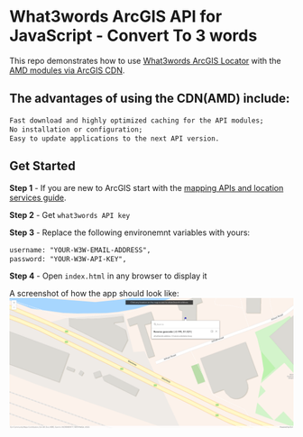 # What3words ArcGIS API for JavaScript - Convert To 3 words

This repo demonstrates how to use [What3words ArcGIS Locator](https://developer.what3words.com/tools/gis-extensions/arcgis) with the [AMD modules via ArcGIS CDN](https://developers.arcgis.com/javascript/latest/install-and-set-up/).

## The advantages of using the CDN(AMD) include:

    Fast download and highly optimized caching for the API modules;
    No installation or configuration;
    Easy to update applications to the next API version.


## Get Started

**Step 1** - If you are new to ArcGIS start with the [mapping APIs and location services guide](https://developers.arcgis.com/documentation/mapping-apis-and-services/).

**Step 2** - Get `what3words API key` 

**Step 3** - Replace the following environemnt variables with yours:

    username: "YOUR-W3W-EMAIL-ADDRESS", 
    password: "YOUR-W3W-API-KEY", 

**Step 4** - Open `index.html` in any browser to display it

A screenshot of how the app should look like:
![What3words Convert To 3 words in ArcGIS JS](./images/convertTo3wa.png)

